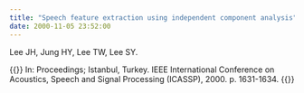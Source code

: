 ```yaml
---
title: "Speech feature extraction using independent component analysis"
date: 2000-11-05 23:52:00
---
```


Lee JH, Jung HY, Lee TW, Lee SY. 

{{<format bright-green>}}
In: Proceedings; Istanbul, Turkey. IEEE International Conference on Acoustics, Speech and Signal Processing (ICASSP), 2000. p. 1631-1634.
{{</format>}}